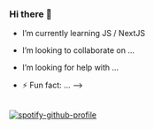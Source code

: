 ### Hi there 👋

- I’m currently learning JS / NextJS
- I’m looking to collaborate on ...
- I’m looking for help with ...

- ⚡ Fun fact: ...
-->
<br><br>



[![spotify-github-profile](https://spotify-github-profile.vercel.app/api/view?uid=31yjkb6yid7i3vo2wzgb5lh33pbq&cover_image=true&theme=novatorem)](https://spotify-github-profile.vercel.app/api/view?uid=31yjkb6yid7i3vo2wzgb5lh33pbq&redirect=true)
